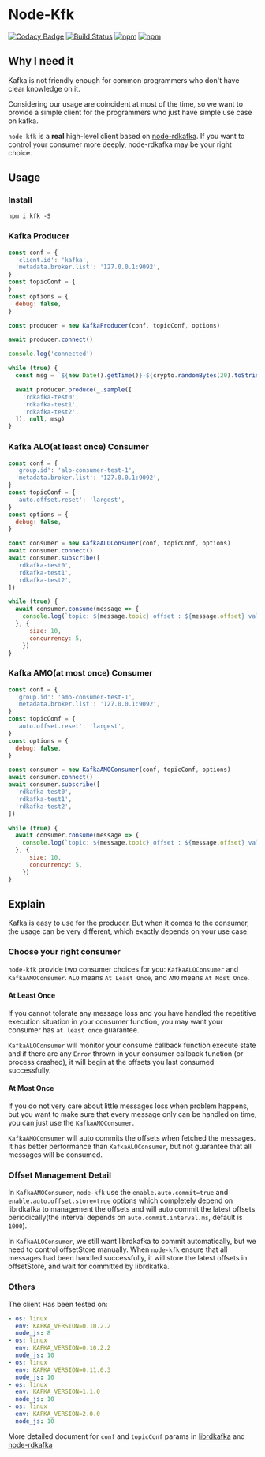 # Node-Kfk

[![Codacy Badge](https://api.codacy.com/project/badge/Grade/51840be97e8d47d38fddb09cd95099ad)](https://app.codacy.com/app/joway/node-kfk?utm_source=github.com&utm_medium=referral&utm_content=joway/node-kfk&utm_campaign=Badge_Grade_Dashboard)
[![Build Status](https://travis-ci.org/joway/node-kfk.svg?branch=master)](https://travis-ci.org/joway/node-kfk)
[![npm](https://img.shields.io/npm/v/kfk.svg)](https://www.npmjs.com/package/kfk)
[![npm](https://img.shields.io/npm/dt/kfk.svg)](https://www.npmjs.com/package/kfk)

## Why I need it

Kafka is not friendly enough for common programmers who don't have clear knowledge on it.

Considering our usage are coincident at most of the time, so we want to provide a simple client for the programmers who just have simple use case on kafka.

`node-kfk` is a **real** high-level client based on [node-rdkafka](https://github.com/Blizzard/node-rdkafka). If you want to control your consumer more deeply, node-rdkafka may be your right choice.

## Usage

### Install

```shell
npm i kfk -S
```

### Kafka Producer

```js
const conf = {
  'client.id': 'kafka',
  'metadata.broker.list': '127.0.0.1:9092',
}
const topicConf = {
}
const options = {
  debug: false,
}

const producer = new KafkaProducer(conf, topicConf, options)

await producer.connect()

console.log('connected')

while (true) {
  const msg = `${new Date().getTime()}-${crypto.randomBytes(20).toString('hex')}`

  await producer.produce(_.sample([
    'rdkafka-test0',
    'rdkafka-test1',
    'rdkafka-test2',
  ]), null, msg)
}
```

### Kafka ALO(at least once) Consumer

```js
const conf = {
  'group.id': 'alo-consumer-test-1',
  'metadata.broker.list': '127.0.0.1:9092',
}
const topicConf = {
  'auto.offset.reset': 'largest',
}
const options = {
  debug: false,
}

const consumer = new KafkaALOConsumer(conf, topicConf, options)
await consumer.connect()
await consumer.subscribe([
  'rdkafka-test0',
  'rdkafka-test1',
  'rdkafka-test2',
])

while (true) {
  await consumer.consume(message => {
    console.log(`topic: ${message.topic} offset : ${message.offset} val: ${message.value.toString('utf-8')}`)
  }, {
      size: 10,
      concurrency: 5,
    })
}
```

### Kafka AMO(at most once) Consumer

```js
const conf = {
  'group.id': 'amo-consumer-test-1',
  'metadata.broker.list': '127.0.0.1:9092',
}
const topicConf = {
  'auto.offset.reset': 'largest',
}
const options = {
  debug: false,
}

const consumer = new KafkaAMOConsumer(conf, topicConf, options)
await consumer.connect()
await consumer.subscribe([
  'rdkafka-test0',
  'rdkafka-test1',
  'rdkafka-test2',
])

while (true) {
  await consumer.consume(message => {
    console.log(`topic: ${message.topic} offset : ${message.offset} val: ${message.value.toString('utf-8')}`)
  }, {
      size: 10,
      concurrency: 5,
    })
}
```

## Explain

Kafka is easy to use for the producer. But when it comes to the consumer, the usage can be very different, which exactly depends on your use case.

### Choose your right consumer

`node-kfk` provide two consumer choices for you: `KafkaALOConsumer` and `KafkaAMOConsumer`. `ALO` means `At Least Once`, and `AMO` means `At Most Once`.

#### At Least Once

If you cannot tolerate any message loss and you have handled the repetitive execution situation in your consumer function, you may want your consumer has `at least once` guarantee.

`KafkaALOConsumer` will monitor your consume callback function execute state and if there are any `Error` thrown in your consumer callback function (or process crashed), it will begin at the offsets you last consumed successfully.

#### At Most Once

If you do not very care about little messages loss when problem happens, but you want to make sure that every message only can be handled on time, you can just use the `KafkaAMOConsumer`.

`KafkaAMOConsumer` will auto commits the offsets when fetched the messages. It has better performance than `KafkaALOConsumer`, but not guarantee that all messages will be consumed.

### Offset Management Detail

In `KafkaAMOConsumer`, `node-kfk` use the `enable.auto.commit=true` and `enable.auto.offset.store=true` options which completely depend on librdkafka to management the offsets and will auto commit the latest offsets periodically(the interval depends on `auto.commit.interval.ms`, default is `1000`).

In `KafkaALOConsumer`, we still want librdkafka to commit automatically, but we need to control offsetStore manually. When `node-kfk` ensure that all messages had been handled successfully, it will store the latest offsets in offsetStore, and wait for committed by librdkafka.

### Others

The client Has been tested on:

```yaml
- os: linux
  env: KAFKA_VERSION=0.10.2.2
  node_js: 8
- os: linux
  env: KAFKA_VERSION=0.10.2.2
  node_js: 10
- os: linux
  env: KAFKA_VERSION=0.11.0.3
  node_js: 10
- os: linux
  env: KAFKA_VERSION=1.1.0
  node_js: 10
- os: linux
  env: KAFKA_VERSION=2.0.0
  node_js: 10
```

More detailed document for `conf` and `topicConf` params in [librdkafka](https://github.com/edenhill/librdkafka) and [node-rdkafka](https://github.com/Blizzard/node-rdkafka)

